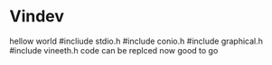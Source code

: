 # Vindev
hellow world
#incliude stdio.h
#include conio.h
#include graphical.h
#include vineeth.h
code can be replced now good to go

